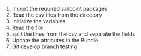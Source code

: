 
1. Import the required sailpoint packages
2. Read the csv files from the directory
3. Initialize the variables 
4. Read the file
5. split the lines from the csv and separate the fields
6. Update the attributes in the Bundle
7. Git develop branch testing



